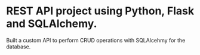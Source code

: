 # REST API project using Python, Flask and SQLAlchemy.

Built a custom API to perform CRUD operations with SQLAlcehmy for the database.
